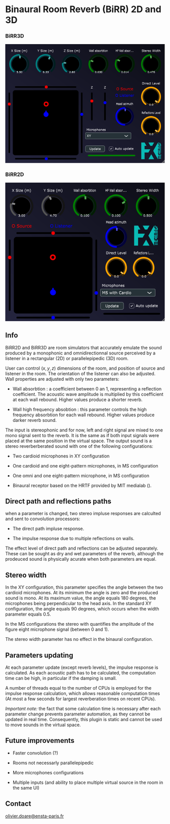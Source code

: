 # Binaural Room Reverb (BiRR) 2D and 3D

### BiRR3D
![image info](./doc/BiRR3D_screen.png)

### BiRR2D
![image info](./doc/BiRR2D_screen.png)

## Info

BiRR2D and BiRR3D are room simulators that accurately emulate the sound produced by a monophonic and omnidirectionnal source perceived by a listener in a rectangular (2D) or parallelepipedic (3D) room.

User can control $(x,y,z)$ dimensions of the room, and position of source and listener in the room. The orientation of the listener can also be adjusted. Wall properties are adjusted with only two parameters:

- Wall absorbtion : a coefficient between 0 an 1, representing a reflection coefficient. The acoustic wave amplitude is multiplied by this coefficient at each wall rebound. Higher values produce a shorter reverb.

- Wall high frequency absobtion : this parameter controls the high frequency absorbtion for each wall rebound. Higher values produce darker reverb sound.

The input is stereophonic and for now, left and right signal are mixed to one mono signal sent to the reverb. It is the same as if both input signals were placed at the same position in the virtual space. The output sound is a stereo reverberberated sound with one of the following configurations:

- Two cardioid microphones in XY configuration

- One cardioid and one eight-pattern microphones, in MS configuration

- One omni and one eight-pattern microphone, in MS configuration

- Binaural receptor based on the HRTF provided by MIT medialab ().

## Direct path and reflections paths

when a parameter is changed, two stereo impluse responses are calculted and sent to convolution processors:

- The direct path impluse response.

- The impulse response due to multiple reflections on walls.

The effect level of direct path and reflections can be adjusted separately. These can be sought as dry and wet parameters of the reverb, although the prodeuced sound is physically acurate when both parameters are equal.

## Stereo width

In the XY configuration, this parameter specifies the angle between the two cardioid microphones. At its minimum the angle is zero and the produced sound is mono. At its maximum value, the angle equals 180 degrees, the microphones being perpendicular to the head axis. In the standard XY configuration, the angle equals 90 degrees, which occurs when the width parameter equals 0.5.

In the MS configurations the stereo with quantifies the amplitude of the figure eight microphone signal (between 0 and 1).

The stereo width parameter has no effect in the binaural configuration.

## Parameters updating

At each parameter update (except reverb levels), the impulse response is calculated. As each acoustic path has to be calculated, the computation time can be high, in particular if the damping is small.

A number of threads equal to the number of CPUs is employed for the impulse response calculation, which allows reasonable computation times (At most a few seconds for largest reverberation times on recent CPUs).

*Important note:* the fact that some calculation time is necessary after each parameter change prevents parameter automation, as they cannot be updated in real time. Consequently, this plugin is static and cannot be used to move sounds in the virtual space.

## Future improvements

- Faster convolution (?)

- Rooms not necessarly parallelepipedic

- More microphones configurations

- Multiple inputs (and ability to place multiple virtual source in the room in the same UI)

## Contact

olivier.doare@ensta-paris.fr
